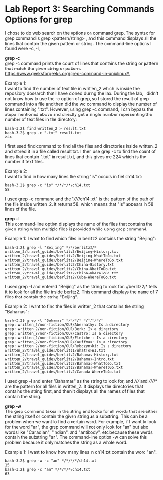 # Lab Report 3: Searching Commands Options for grep

I chose to do web search on the options on command grep. 
The syntax for grep command is grep <pattern/string> <file>, and this command displays all the lines that contain the given pattern or string.
The command-line options I found were -c, -l,


**grep -c**\
grep -c command prints the count of lines that contains the string or pattern that match the given string or pattern.
https://www.geeksforgeeks.org/grep-command-in-unixlinux/\

Example 1:\
I want to find the number of text file in written_2 which is inside the repository dosearch that I have cloned during the lab. 
During the lab, I didn't not know how to use the -c option of grep, so I stored the result of grep command into a file and then did the wc command to display the number of lines containing ".txt". However, using grep -c command, I can bypass the steps mentioned above and directly get a single number representing the number of text files in the directory:
```
bash-3.2$ find written_2 > result.txt
bash-3.2$ grep -c ".txt" result.txt
224
```
I first used find command to find all the files and directories inside written_2 and stored it in a file called result.txt. I then use grep -c to find the count of lines that contain ".txt" in result.txt, and this gives me 224 which is the number if text files.
  
Example 2:\
I want to find in how many lines the string "is" occurs in fiel ch14.txt:
```
bash-3.2$ grep -c "is" */*/*/*/ch14.txt
58
```
I used grep -c command and the "*/*/*/*/ch14.txt" is the pattern of the path of the file inside written_2. It returns 58, which means that "is" appears in 58 lines of the file.
  

**grep -l**\
This command-line option displays the name of the files that contains the given string when multiple files is provided while using grep command.

Example 1:
I want to find which files in berlitz2 contains the string "Beijing":
```
bash-3.2$ grep -l "Beijing" */*/berlitz2/*
written_2/travel_guides/berlitz2/Beijing-History.txt
written_2/travel_guides/berlitz2/Beijing-WhatToDo.txt
written_2/travel_guides/berlitz2/Beijing-WhereToGo.txt
written_2/travel_guides/berlitz2/China-History.txt
written_2/travel_guides/berlitz2/China-WhatToDo.txt
written_2/travel_guides/berlitz2/China-WhereToGo.txt
written_2/travel_guides/berlitz2/Cuba-WhereToGo.txt
```
I used grep -l and entered "Beijing" as the string to look for. */*/berlitz2/* tells it to look for all the file inside berlitz2. This command displays the name of 7 files that contain the string "Beijing".
  
Example 2:
I want to find the files in written_2 that contains the string "Bahamas":
```
bash-3.2$ grep -l "Bahamas" */*/*/* */*/*/*/*
grep: written_2/non-fiction/OUP/Abernathy: Is a directory
grep: written_2/non-fiction/OUP/Berk: Is a directory
grep: written_2/non-fiction/OUP/Castro: Is a directory
grep: written_2/non-fiction/OUP/Fletcher: Is a directory
grep: written_2/non-fiction/OUP/Kauffman: Is a directory
grep: written_2/non-fiction/OUP/Rybczynski: Is a directory
written_2/travel_guides/berlitz1/WhatToFWI.txt
written_2/travel_guides/berlitz2/Bahamas-History.txt
written_2/travel_guides/berlitz2/Bahamas-Intro.txt
written_2/travel_guides/berlitz2/Bahamas-WhatToDo.txt
written_2/travel_guides/berlitz2/Bahamas-WhereToGo.txt
written_2/travel_guides/berlitz2/Canada-WhereToGo.txt
```
I used grep -l and enter "Bahamas" as the string to look for, and */*/*/* and */*/*/*/* are the pattern for all files in written_2. It displays the directories that contains the string first, and then it displays all the names of files that contain the string.
  
  
**grep -w**\
The grep command takes in the string and looks for all words that are either the string itself or contain the given string as a substring. This can be a problem when we want to find a certain word. For example, if I want to look for the word "an", the grep command will not only look for "an" but also words like "Canadian", "Indian", and "antibody", etc because these words contain the substring "an". The command-line option -w can solve this problem because it only matches the string as a whole word.

Example 1:
I want to know how many lines in ch14.txt contain the word "an".
```
bash-3.2$ grep -w -c "an" */*/*/*/ch14.txt
15
bash-3.2$ grep -c "an" */*/*/*/ch14.txt
63
```

